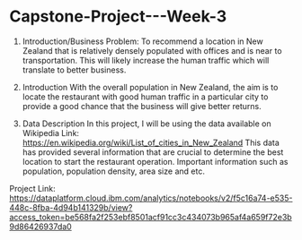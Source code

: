 # Capstone-Project---Week-3
1. Introduction/Business Problem: To recommend a location in New Zealand that is relatively densely populated with offices and is near to transportation. This will likely increase the human traffic which will translate to better business. 

1. Introduction
With the overall population in New Zealand, the aim is to locate the restaurant with good human traffic in a particular city to provide a good chance that the business will give better returns. 

2. Data Description
In this project, I will be using the data available on Wikipedia Link: https://en.wikipedia.org/wiki/List_of_cities_in_New_Zealand
This data has provided several information that are crucial to determine the best location to start the restaurant operation. Important information such as population, population density, area size and etc. 

Project Link: https://dataplatform.cloud.ibm.com/analytics/notebooks/v2/f5c16a74-e535-448c-8fba-4d94b141329b/view?access_token=be568fa2f253ebf8501acf91cc3c434073b965af4a659f72e3b9d86426937da0
